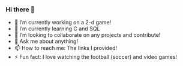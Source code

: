 ### Hi there 👋

- 🔭 I’m currently working on a 2-d game!
- 🌱 I’m currently learning C and SQL
- 👯 I’m looking to collaborate on any projects and contribute! 
- 💬 Ask me about anything!
- 📫 How to reach me: The links I provided!
- ⚡ Fun fact: I love watching the football (soccer) and video games!
